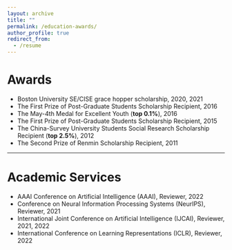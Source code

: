 ```yaml
---
layout: archive
title: ""
permalink: /education-awards/
author_profile: true
redirect_from:
  - /resume
---
```



<!-- # Education



### B.Sc. in Computer Science and Engineering


* Ahsanullah University of Science and Technology (AUST), Dhaka, Bangladesh.
* **CGPA:  3.842** [*out of 4.00*]
* **3<sup>rd</sup>** out of 152 students
* **Thesis title:** ["Brain Tumor Detection using Convolutional Neural Network"](https://tonmoy-hossain.github.io/files/Hossain_Tonmoy_B.Sc._Thesis.pdf) 
* **Thesis Presentation:** [[Presentation]](https://tonmoy-hossain.github.io/files/DefenseFinalPresentation.pdf) 
* **Supervisor:** [Faisal Muhammad Shah](https://scholar.google.com/citations?user=su683LQAAAAJ&hl=en), Associate Professor, Department of CSE, AUST -->

<!-- <br />  -->
# Awards

* Boston University SE/CISE grace hopper scholarship, 2020, 2021
* The First Prize of Post-Graduate Students  Scholarship Recipient, 2016
* The May-4th Medal for Excellent Youth (**top 0.1%**), 2016
* The First Prize of Post-Graduate Students Scholarship Recipient, 2015
* The China-Survey University Students Social Research Scholarship Recipient (**top 2.5%**), 2012
* The Second Prize of Renmin Scholarship Recipient, 2011 

<!-- <br />  -->
-----------
# Academic Services

* AAAI Conference on Artificial Intelligence (AAAI), Reviewer, 2022
* Conference on Neural Information Processing Systems (NeurIPS), Reviewer, 2021
* International Joint Conference on Artificial Intelligence (IJCAI), Reviewer, 2021, 2022
* International Conference on Learning Representations (ICLR), Reviewer, 2022

